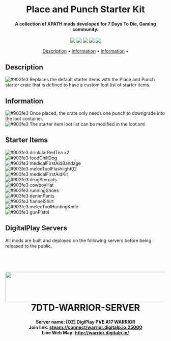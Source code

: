 
<h1 align="center">Place and Punch Starter Kit</h1>

<h4 align="center">A collection of XPATH mods developed for 7 Days To Die, Gaming community.</h4>

<p align="center">
  <a href="http://discord.digitalp.io"><img src="https://img.shields.io/badge/dedicated%20server-yes-blue.svg?style=flat-square"></a> 
  <a href="http://discord.digitalp.io"><img src="https://img.shields.io/badge/7dtd__release-alpha-orange.svg?style=flat-square"></a>
  <a href="http://discord.digitalp.io"><img src="https://img.shields.io/badge/version-17.1-a25beb.svg?style=flat-square"></a>
  <a href="http://discord.digitalp.io"><img src="https://img.shields.io/badge/linux-yes-blue.svg?style=flat-square"></a>
  <a href="http://discord.digitalp.io"><img src="https://img.shields.io/badge/windows-yes-blue.svg?style=flat-square"></a>
</p>

<p align="center">
  <a href="#Description">Description</a> •
  <a href="#Information">Information</a> •
  <a href="#Starter Items">Information</a> •
</p>

## Description

![#903fe3](https://placehold.it/15/903fe3/000000?text=+) Replaces the default starter items with the Place and Punch starter crate that is defined to have a custom loot list of starter items. <br />

## Information

![#903fe3](https://placehold.it/15/903fe3/000000?text=+) Once placed, the crate only needs one punch to downgrade into the loot container. <br />
![#903fe3](https://placehold.it/15/903fe3/000000?text=+) The starter item loot list can be modified in the loot.xml <br />

## Starter Items
![#903fe3](https://placehold.it/15/903fe3/000000?text=+) drinkJarRedTea x2  <br />
![#903fe3](https://placehold.it/15/903fe3/000000?text=+) foodChiliDog  <br />
![#903fe3](https://placehold.it/15/903fe3/000000?text=+) medicalFirstAidBandage  <br />
![#903fe3](https://placehold.it/15/903fe3/000000?text=+) meleeToolFlashlight02  <br />
![#903fe3](https://placehold.it/15/903fe3/000000?text=+) medicalFirstAidKit  <br />
![#903fe3](https://placehold.it/15/903fe3/000000?text=+) drugSteroids  <br />
![#903fe3](https://placehold.it/15/903fe3/000000?text=+) cowboyHat  <br />
![#903fe3](https://placehold.it/15/903fe3/000000?text=+) runningShoes  <br />
![#903fe3](https://placehold.it/15/903fe3/000000?text=+) denimPants  <br />
![#903fe3](https://placehold.it/15/903fe3/000000?text=+) flannelShirt  <br />
![#903fe3](https://placehold.it/15/903fe3/000000?text=+) meleeToolHuntingKnife  <br />
![#903fe3](https://placehold.it/15/903fe3/000000?text=+) gunPistol  <br />

## DigitalPlay Servers 

All mods are built and deployed on the following servers before being released to the public. 

<h1 align="center">
  <br>
  <a href="https://www.gametracker.com/server_info/139.99.144.61:25000/" target="_blank"><img src="https://cache.gametracker.com/server_info/139.99.144.61:25000/b_560_95_1.png" border="0" width="560" height="95" alt=""/></a>
  <br>
  7DTD-WARRIOR-SERVER<br></h1>
<h4 align="center" >Server name: [OZ] DigiPlay PVE A17 WARRIOR<br />
Join link: <a href="steam://connect/warrior.digitalp.io:25000" target="_blank">steam://connect/warrior.digitalp.io:25000</a><br />
Live Web Map: <a href="http://warrior.digitalp.io/" target="_blank">http://warrior.digitalp.io/</a></h4>
  




